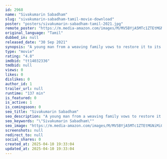 ```yaml
---
id: 2968
name: "Sivakumarin Sabadham"
slug: "sivakumarin-sabadham-tamil-movie-download"
poster: "posters/sivakumarin-sabadham-tamil-2021.jpg"
remote_poster: "https://m.media-amazon.com/images/M/MV5BYjA5MTc1ZTEtMGNiMi00MDVkLTgxNWItOGY4NjhlYzM0ODJmXkEyXkFqcGc@._V1_SX300.jpg"
original_language: "Tamil"
dubbed_in: null
released_date: "30 Sep 2021"
synopsis: "A young man from a weaving family vows to restore it to its past glory by taking on a textile magnate."
type: "movie"
rating: "4.8"
imdbid: "tt14032336"
tmdbid: null
views: 0
likes: 0
dislikes: 0
author_id: 1
trailer_url: null
runtime: "137 min"
is_featured: 0
is_active: 1
is_comingsoon: 0
seo_title: "Sivakumarin Sabadham"
seo_description: "A young man from a weaving family vows to restore it to its past glory by taking on a textile magnate."
seo_keywords: "\"Sivakumarin Sabadham\""
seo_image: "https://m.media-amazon.com/images/M/MV5BYjA5MTc1ZTEtMGNiMi00MDVkLTgxNWItOGY4NjhlYzM0ODJmXkEyXkFqcGc@._V1_SX300.jpg"
screenshots: null
redirect_to: null
social_shares: 0
created_at: 2025-04-10 19:33:04
updated_at: 2025-04-10 19:33:04
---
```


